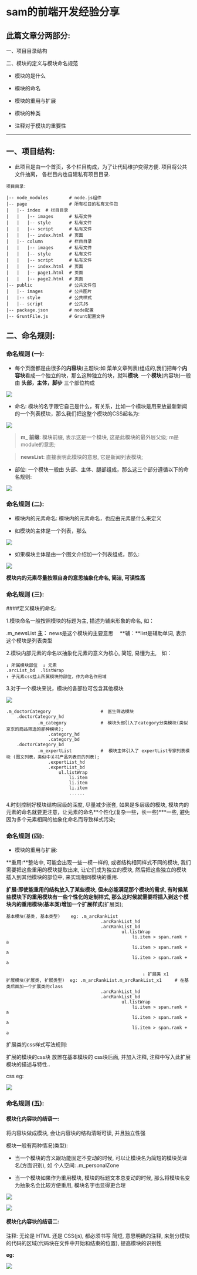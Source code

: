 # sam的前端开发经验分享

## 此篇文章分两部分:

一、项目目录结构

二、模块的定义与模块命名规范 
 * 模块的是什么
 
 * 模块的命名
 
 * 模块的重用与扩展
 
 * 模块的种类
 
 * 注释对于模块的重要性
    
    
**********************************************

## 一、项目结构:
-   此项目是由一个首页，多个栏目构成，为了让代码维护变得方便. 项目将公共文件抽离， 各栏目内也自建私有项目目录.   
    
```
项目目录:

|-- node_modules        # node.js组件
|-- page                # 所有栏目的私有文件包
|   |-- index  # 栏目目录
|   |   |-- images      # 私有文件
|   |   |-- style       # 私有文件
|   |   |-- script      # 私有文件
|   |   |-- index.html  # 页面
|   |-- column          # 栏目目录
|   |   |-- images      # 私有文件
|   |   |-- style       # 私有文件
|   |   |-- script      # 私有文件
|   |   |-- index.html  # 页面
|   |   |-- page1.html  # 页面
|   |   |-- page2.html  # 页面
|-- public              # 公共文件包
|   |-- images          # 公共图片
|   |-- style           # 公共样式
|   |-- script          # 公共JS
|-- package.json        # node配置
|-- GruntFile.js        # Grunt配置文件
```


## 二、命名规则:
### 命名规则 (一):
- 每个页面都是由很多的**内容块**(主题块:如 菜单文章列表)组成的,我们把每个**内容块**看成一个独立的块，那么这种独立的块，就叫**模块**. 一个**模块**(内容块)一般由 **头部，主体，脚步** 三个部位构成  

<p>
    <img src="https://github.com/sammok/sam_zone/blob/master/markup_images/front_end_ruler/01.png" />
</p>  

- 命名: 模块的名字跟它自己是什么，有关系，比如一个模块是用来放最新新闻的一个列表模块，那么我们把这整个模块的CSS起名为:  

<p>
    <img src="https://github.com/sammok/sam_zone/blob/master/markup_images/front_end_ruler/02.jpg" />
</p>

>   **m_ 前缀**: 模块前缀, 表示这是一个模块, 这是此模块的最外层父级; m是module的意思;  

>   **newsList**: 直接表明此模块的意思, 它是新闻列表模块;  

- 部位: 一个模块一般由 头部、主体、腿部组成，那么这三个部分遵循以下的命名规则:  
<p>
    <img src="https://github.com/sammok/sam_zone/blob/master/markup_images/front_end_ruler/03.jpg" />
</p>


### 命名规则 (二):
- 模块内的元素命名: 模块内的元素命名，也应由元素是什么来定义  

- 如模块的主体是一个列表，那么

<p>
    <img src="https://github.com/sammok/sam_zone/blob/master/markup_images/front_end_ruler/04.jpg" />
</p>

- 如果模块主体是由一个图文介绍加一个列表组成，那么:  

<p>
    <img src="https://github.com/sammok/sam_zone/blob/master/markup_images/front_end_ruler/05.jpg" />
</p>

**模块内的元素尽量按照自身的意思抽象化命名, 简洁, 可读性高**    


### 命名规则 (三):  
####定义模块的命名:  

1.模块命名一般按照模块的标题为主, 描述为辅来形象的命名, 如： 

.m_newsList    **主：** news是这个模块的主要意思  　**辅：**list是辅助单词, 表示这个模块是列表类型  

2.模块内部元素的命名以抽象化元素的意义为核心, 简短, 易懂为主,　如：   

```
↓ 所属模块部位  ↓ 元素  
.arcList_bd  .listWrap  
↑ 子元素css挂上所属模块的部位，作为命名作用域   
``` 

3.对于一个模块来说，模块的各部位可包含其他模块

<p>
    <img src="https://github.com/sammok/sam_zone/blob/master/markup_images/front_end_ruler/06.jpg" />
</p>

```
.m_doctorCategory                   #　医生筛选模块
    .doctorCategory_hd
            .m_category             #　模块头部引入了category分类模块(类似京东的商品筛选的那种模块);
                .category_hd
                .category_bd
    .doctorCategory_bd
            .m_expertList           #  模块主体引入了 expertList专家列表模块 (图文列表，类似中关村产品列表页的列表);
                .expertList_hd
                .expertList_bd
                    ul.listWrap
                        li.item
                        li.item
                        li.item
                        ......
```

4.时刻控制好模块结构层级的深度, 尽量减少嵌套, 如果是多层级的模块, 模块内的元素的命名就要更注意，让元素的命名**个性化(复杂一些，长一些)***一些, 避免因为多个元素相同的抽象化命名而导致样式污染;
    
        
### 命名规则 (四):  
- 模块的重用与扩展:

**重用:**整站中, 可能会出现一些一模一样的, 或者结构相同样式不同的模块, 我们需要把这些重用的模块提取出来, 让它们成为独立的模块, 然后把这些独立的模块插入到其他模块的部位中, 来实现相同模块的重用. 

**扩展:**即使能重用的结构放入了某些模块, 但未必能满足那个模块的需求, 有时候某些模块下的重用模块有一些个性化的定制样式, 那么这时候就需要将插入到这个模块内的**重用模块(基本类)**增加一个**扩展样式**(扩展类); 

```
基本模块(基类, 基本类型)    eg: .m_arcRankList
                                    .arcRankList_hd
                                    .arcRankList_bd
                                            ul.listWrap
                                                li.item > span.rank + a
                                                li.item > span.rank + a
                                                li.item > span.rank + a

                                                    ↓ 扩展类 x1
扩展模块(扩展类, 扩展类型)  eg: .m_arcRankList.m_arcRankList_x1     # 在基类后面加一个扩展类的class
                                    .arcRankList_hd
                                    .arcRankList_bd
                                            ul.listWrap
                                                li.item > span.rank + a
                                                li.item > span.rank + a
                                                li.item > span.rank + a            
```

扩展类的css样式写法规则:    

扩展的模块的css块 放置在基本模块的 css块后面, 并加入注释, 注释中写入此扩展模块的描述与特性..  

css eg: 

<p>
    <img src="https://github.com/sammok/sam_zone/blob/master/markup_images/front_end_ruler/07.jpg" />
</p>      
   
             
### 命名规则 (五):  
#### 模块化内容块的结语一:  

将内容块做成模块, 会让内容块的结构清晰可读, 并且独立性强

模块一般有两种情况(类型):

- 当一个模块的含义跟功能固定不变动的时候, 可以让模块名为简短的模块英译名(方面识别), 如 个人空间: .m_personalZone

- 当一个模块如果作为重用模块, 模块的标题文本总变动的时候, 那么将模块名变为抽象名会比较方便重用, 模块名字也显得更合理
<p>
    <img src="https://github.com/sammok/sam_zone/blob/master/markup_images/front_end_ruler/08.jpg" />
</p>
<p>
    <img src="https://github.com/sammok/sam_zone/blob/master/markup_images/front_end_ruler/09.jpg" />
</p>
 
#### 模块化内容块的结语二:

注释: 无论是 HTML 还是 CSS(js), 都必须书写 简短, 意思明确的注释, 来划分模块的代码的区域(代码块在文件中开始和结束的位置), 提高模块的识别性

**eg:**
<p>
    <img src="https://github.com/sammok/sam_zone/blob/master/markup_images/front_end_ruler/10.jpg" />
</p>
